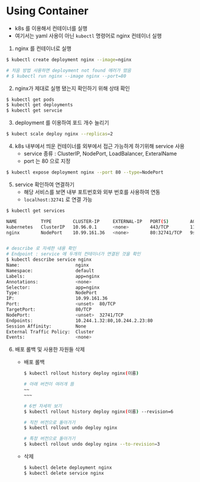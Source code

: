 # Using Container

- k8s 를 이용해서 컨테이너를 실행
- 여기서는 yaml 사용이 아닌 `kubectl` 명령어로 nginx 컨테이너 실행



1. nginx 를 컨테이너로 실행

```bash
$ kubectl create deployment nginx --image=nginx

# 처음 방법 사용하면 deployment not found 에러가 떴음
# $ kubectl run nginx --image nginx --port=80
```



2. nginx가 제대로 실행 됐는지 확인하기 위해 상태 확인

```bash
$ kubectl get pods
$ kubectl get deployments
$ kubectl get servcie
```



3. deployment 를 이용하여 포드 개수 늘리기

```bash
$ kubect scale deploy nginx --replicas=2
```



4. k8s 내부에서 띄운 컨테이너를 외부에서 접근 가능하게 하기위해 service 사용
   - service 종류 : ClusterIP, NodePort, LoadBalancer, ExteralName
   - port 는 80 으로 지정

```bash
$ kubectl expose deployment nginx --port 80 --type=NodePort
```



5. service 확인하여 연결하기
   - 해당 서비스를 보면 내부 포트번호와 외부 번호를 사용하여 연동
   - `localhost:32741` 로 연결 가능

```bash
$ kubectl get services

NAME         TYPE        CLUSTER-IP     EXTERNAL-IP   PORT(S)        AGE
kubernetes   ClusterIP   10.96.0.1      <none>        443/TCP        11d
nginx        NodePort    10.99.161.36   <none>        80:32741/TCP   9s


# describe 로 자세한 내용 확인
# Endpoint : service 에 두개의 컨테이너가 연결된 것을 확인
$ kubectl describe service nginx
Name:                     nginx
Namespace:                default
Labels:                   app=nginx
Annotations:              <none>
Selector:                 app=nginx
Type:                     NodePort
IP:                       10.99.161.36
Port:                     <unset>  80/TCP
TargetPort:               80/TCP
NodePort:                 <unset>  32741/TCP
Endpoints:                10.244.1.32:80,10.244.2.23:80
Session Affinity:         None
External Traffic Policy:  Cluster
Events:                   <none>

```



6. 배포 롤백 및 사용한 자원들 삭제

   - 배포 롤백

     ```bash
     $ kubectl rollout history deploy nginx(이름)
     
     # 아래 버전이 여러개 뜸
     ~~
     ~~~
     
     # 6번 자세히 보기
     $ kubectl rollout history deploy nginx(이름) --revision=6
     
     # 직전 버전으로 돌아가기
     $ kubectl rollout undo deploy nginx
     
     # 특정 버전으로 돌아가기
     $ kubectl rollout undo deploy nginx --to-revision=3
     ```

     

   - 삭제

     ```bash
     $ kubectl delete deployment nginx
     $ kubectl delete service nginx
     ```



